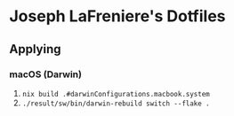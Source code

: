 # Joseph LaFreniere's Dotfiles

## Applying

### macOS (Darwin)

1. `nix build .#darwinConfigurations.macbook.system`
1. `./result/sw/bin/darwin-rebuild switch --flake .`
